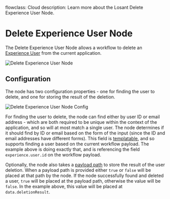 flowclass: Cloud
description: Learn more about the Losant Delete Experience User Node.

# Delete Experience User Node

The Delete Experience User Node allows a workflow to delete an [Experience User](/experiences/users/) from the current application.

![Delete Experience User Node](/images/workflows/experience/delete-experience-user-node.png "Delete Experience User Node")

## Configuration

The node has two configuration properties - one for finding the user to delete, and one for storing the result of the deletion.

![Delete Experience User Node Config](/images/workflows/experience/delete-experience-user-node-config.png "Delete Experience User Node Config")

For finding the user to delete, the node can find either by user ID or email address - which are both required to be unique within the context of the application, and so will at most match a single user. The node determines if it should find by ID or email based on the form of the input (since the ID and email addresses have different forms). This field is [templatable](/workflows/accessing-payload-data/#string-templates), and so supports finding a user based on the current workflow payload. The example above is doing exactly that, and is referencing the field `experience.user.id` on the workflow payload.

Optionally, the node also takes a [payload path](/workflows/accessing-payload-data/#payload-paths) to store the result of the user deletion. When a payload path is provided either `true` or `false` will be placed at that path by the node. If the node successfully found and deleted a user, `true` will be placed at the payload path, otherwise the value will be `false`. In the example above, this value will be placed at `data.deletionResult`.
